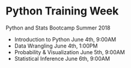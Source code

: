 # Python Training Week
Python and Stats Bootcamp Summer 2018

  *  Introduction to Python June 4th, 9:00AM
  *  Data Wrangling June 4th, 1:00PM
  *  Probability & Visualization June 5th, 9:00AM
  *  Statistical Inference June 6th, 9:00AM